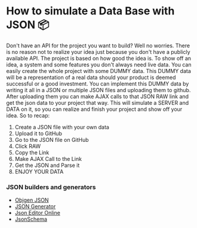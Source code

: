 # How to simulate a Data Base with JSON  📦
Don't have an API for the project you want to build? Well no worries. There is no reason not to realize your idea just because you don't have a publicly available API. The project is based on how good the idea is. To show off an idea, a system and some features you don't always need live data. You can easily create the whole project with some DUMMY data. This DUMMY data will be a representation of a real data should your product is deemed successful or a good investment. You can implement this DUMMY data by writing it all in a JSON or multiple JSON files and uploading them to github. After uploading them you can make AJAX calls to that JSON RAW link and get the json data to your project that way.  This will simulate a SERVER and DATA on it, so you can realize and finish your project and show off your idea. So to recap:
1. Create a JSON file with your own data
2. Upload it to GitHub
3. Go to the JSON file on GitHub
4. Click RAW
5. Copy the Link
6. Make AJAX Call to the Link
7. Get the JSON and Parse it
8. ENJOY YOUR DATA

### JSON builders and generators
* [Objgen JSON](http://www.objgen.com/json)
* [JSON Generator](https://www.json-generator.com/)
* [Json Editor Online](https://jsoneditoronline.org/)
* [JsonSchema](https://jsonschema.net/)

